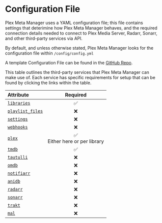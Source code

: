 # Configuration File

Plex Meta Manager uses a YAML configuration file; this file contains settings that deterimine how Plex Meta Manager behaves, and the required connection details needed to connect to Plex Media Server, Radarr, Sonarr, and other third-party services via API.

By default, and unless otherwise stated, Plex Meta Manager looks for the configuration file within `/config/config.yml`

A template Configuration File can be found in the [GitHub Repo](https://github.com/meisnate12/Plex-Meta-Manager/blob/master/config/config.yml.template).

This table outlines the third-party services that Plex Meta Manager can make use of. Each service has specific requirements for setup that can be found by clicking the links within the table.

| Attribute                    |                Required                 |
|:-----------------------------|:---------------------------------------:|
| [`libraries`](libraries)     |                 &#9989;                 |
| [`playlist_files`](playlist) |                &#10060;                 |
| [`settings`](settings)       |                &#10060;                 |
| [`webhooks`](webhooks)       |                &#10060;                 |
| [`plex`](plex)               | &#9989; <br/>Either here or per library |
| [`tmdb`](tmdb)               |                 &#9989;                 |
| [`tautulli`](tautulli)       |                &#10060;                 |
| [`omdb`](omdb)               |                &#10060;                 |
| [`notifiarr`](notifiarr)     |                &#10060;                 |
| [`anidb`](anidb)             |                &#10060;                 |
| [`radarr`](radarr)           |                &#10060;                 |
| [`sonarr`](sonarr)           |                &#10060;                 |
| [`trakt`](trakt)             |                &#10060;                 |
| [`mal`](myanimelist)         |                &#10060;                 |
